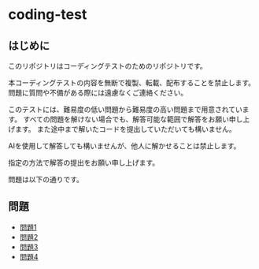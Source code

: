 # coding-test

## はじめに

このリポジトリはコーディングテストのためのリポジトリです。

本コーディングテストの内容を無断で複製、転載、配布することを禁止します。
問題に質問や不備がある際には遠慮なくご連絡ください。

このテストには、難易度の低い問題から難易度の高い問題まで用意されています。
すべての問題を解けない場合でも、解答可能な範囲で解答をお願い申し上げます。
また途中まで解いたコードを提出していただいても構いません。

AIを使用して解答しても構いませんが、他人に解かせることは禁止します。

指定の方法で解答の提出をお願い申し上げます。

問題は以下の通りです。

## 問題

- [問題1](questions/Q1.md)
- [問題2](questions/Q2.md)
- [問題3](questions/Q3.md)
- [問題4](questions/Q4.md)
